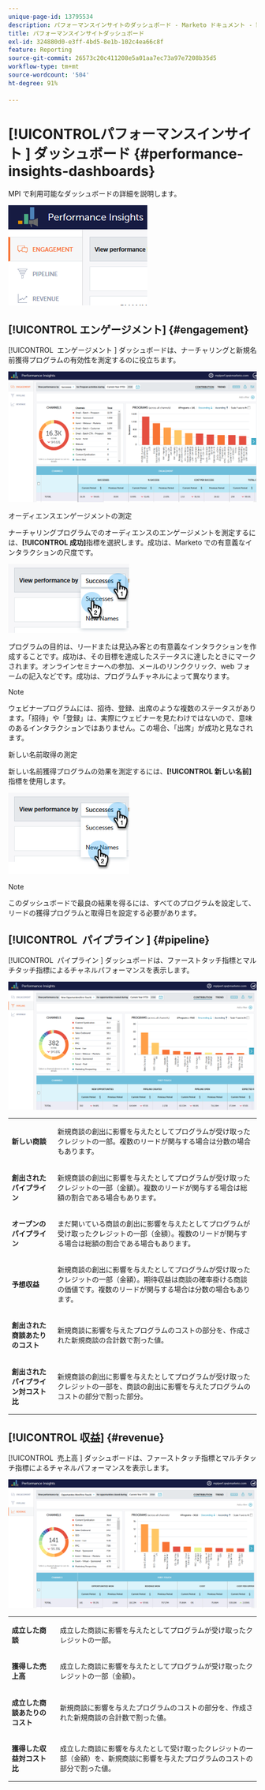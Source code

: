 ```yaml
---
unique-page-id: 13795534
description: パフォーマンスインサイトのダッシュボード - Marketo ドキュメント - 製品ドキュメント
title: パフォーマンスインサイトダッシュボード
exl-id: 324880d0-e3ff-4bd5-8e1b-102c4ea66c8f
feature: Reporting
source-git-commit: 26573c20c411208e5a01aa7ec73a97e7208b35d5
workflow-type: tm+mt
source-wordcount: '504'
ht-degree: 91%

---
```


# [!UICONTROL &#x200B; パフォーマンスインサイト &#x200B;] ダッシュボード {#performance-insights-dashboards}

MPI で利用可能なダッシュボードの詳細を説明します。

![](assets/1-4.png)

## [!UICONTROL エンゲージメント] {#engagement}

[!UICONTROL &#x200B; エンゲージメント &#x200B;] ダッシュボードは、ナーチャリングと新規名前獲得プログラムの有効性を測定するのに役立ちます。

![](assets/two-3.png)

オーディエンスエンゲージメントの測定

ナーチャリングプログラムでのオーディエンスのエンゲージメントを測定するには、**[!UICONTROL 成功]**&#x200B;指標を選択します。成功は、Marketo での有意義なインタラクションの尺度です。

![](assets/3-4.png)

プログラムの目的は、リ―ドまたは見込み客との有意義なインタラクションを作成することです。成功は、その目標を達成したステータスに達したときにマークされます。オンラインセミナーへの参加、メールのリンククリック、web フォームの記入などです。成功は、プログラムチャネルによって異なります。

>[!NOTE]
>
>ウェビナープログラムには、招待、登録、出席のような複数のステータスがあります。「招待」や「登録」は、実際にウェビナーを見たわけではないので、意味のあるインタラクションではありません。この場合、「出席」が成功と見なされます。

新しい名前取得の測定

新しい名前獲得プログラムの効果を測定するには、**[!UICONTROL 新しい名前]**&#x200B;指標を使用します。

![](assets/4-3.png)

>[!NOTE]
>
>このダッシュボードで最良の結果を得るには、すべてのプログラムを設定して、リードの獲得プログラムと取得日を設定する必要があります。

## [!UICONTROL &#x200B; パイプライン &#x200B;] {#pipeline}

[!UICONTROL &#x200B; パイプライン &#x200B;] ダッシュボードは、ファーストタッチ指標とマルチタッチ指標によるチャネルパフォーマンスを表示します。

![](assets/five-1.png)

<table>
 <tbody>
  <tr>
   <td><p><strong><span class="uicontrol">新しい商談</span></strong></p></td>
   <td><p>新規商談の創出に影響を与えたとしてプログラムが受け取ったクレジットの一部。複数のリードが関与する場合は分数の場合もあります。</p></td>
  </tr>
  <tr>
   <td><p><strong><span class="uicontrol">創出されたパイプライン</span></strong></p></td>
   <td><p>新規商談の創出に影響を与えたとしてプログラムが受け取ったクレジットの一部（金額）。複数のリードが関与する場合は総額の割合である場合もあります。</p></td>
  </tr>
  <tr>
   <td><p><strong><span class="uicontrol">オープンのパイプライン</span></strong></p></td>
   <td><p>まだ開いている商談の創出に影響を与えたとしてプログラムが受け取ったクレジットの一部（金額）。複数のリードが関与する場合は総額の割合である場合もあります。</p></td>
  </tr>
  <tr>
   <td><p><strong><span class="uicontrol">予想収益</span></strong></p></td>
   <td><p>新規商談の創出に影響を与えたとしてプログラムが受け取ったクレジットの一部（金額）。期待収益は商談の確率掛ける商談の価値です。複数のリードが関与する場合は分数の場合もあります。</p></td>
  </tr>
  <tr>
   <td><p><strong><span class="uicontrol">創出された商談あたりのコスト</span></strong></p></td>
   <td><p>新規商談に影響を与えたプログラムのコストの部分を、作成された新規商談の合計数で割った値。</p></td>
  </tr>
  <tr>
   <td><p><strong><span class="uicontrol">創出されたパイプライン対コスト比</span></strong></p></td>
   <td><p>新規商談の創出に影響を与えたとしてプログラムが受け取ったクレジットの一部を、商談の創出に影響を与えたプログラムのコストの部分で割った部分。</p></td>
  </tr>
 </tbody>
</table>

## [!UICONTROL 収益] {#revenue}

[!UICONTROL &#x200B; 売上高 &#x200B;] ダッシュボードは、ファーストタッチ指標とマルチタッチ指標によるチャネルパフォーマンスを表示します。

![](assets/six-1.png)

<table>
 <tbody>
  <tr>
   <td><p><strong><span class="uicontrol">成立した商談</span></strong></p></td>
   <td><p>成立した商談に影響を与えたとしてプログラムが受け取ったクレジットの一部。</p></td>
  </tr>
  <tr>
   <td><p><strong><span class="uicontrol">獲得した売上高</span></strong></p></td>
   <td><p>成立した商談に影響を与えたとしてプログラムが受け取ったクレジットの一部（金額）。</p></td>
  </tr>
  <tr>
   <td><p><strong><span class="uicontrol">成立した商談あたりのコスト</span></strong></p></td>
   <td><p>新規商談に影響を与えたプログラムのコストの部分を、作成された新規商談の合計数で割った値。</p></td>
  </tr>
  <tr>
   <td><p><strong><span class="uicontrol">獲得した収益対コスト比</span></strong></p></td>
   <td><p>成立した商談に影響を与えたとして受け取ったクレジットの一部（金額）を、新規商談に影響を与えたプログラムのコストの部分で割った値。</p></td>
  </tr>
 </tbody>
</table>
